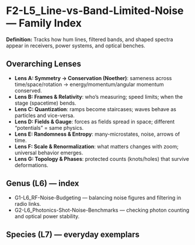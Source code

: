 # F2-L5_Line-vs-Band-Limited-Noise — Family Index
**Definition:** Tracks how hum lines, filtered bands, and shaped spectra appear in receivers, power systems, and optical benches.
## Overarching Lenses

- **Lens A: Symmetry -> Conservation (Noether)**: sameness across time/space/rotation → energy/momentum/angular momentum conserved.
- **Lens B: Frames & Relativity**: who’s measuring; speed limits; when the stage (spacetime) bends.
- **Lens C: Quantization**: ramps become staircases; waves behave as particles and vice-versa.
- **Lens D: Fields & Gauge**: forces as fields spread in space; different “potentials” = same physics.
- **Lens E: Randomness & Entropy**: many-microstates, noise, arrows of time.
- **Lens F: Scale & Renormalization**: what matters changes with zoom; universal behavior emerges.
- **Lens G: Topology & Phases**: protected counts (knots/holes) that survive deformations.

## Genus (L6) — index
- G1-L6_RF-Noise-Budgeting — balancing noise figures and filtering in radio links.
- G2-L6_Photonics-Shot-Noise-Benchmarks — checking photon counting and optical power stability.
## Species (L7) — everyday exemplars
